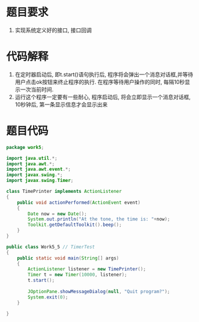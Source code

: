 # 题目要求
1. 实现系统定义好的接口, 接口回调

# 代码解释
1. 在定时器启动后, 即t.start()语句执行后, 程序将会弹出一个消息对话框,并等待用户点击ok按钮来终止程序的执行. 在程序等待用户操作的同时, 每隔10秒显示一次当前时间.
2. 运行这个程序一定要有一些耐心, 程序启动后, 将会立即显示一个消息对话框, 10秒钟后, 第一条显示信息才会显示出来

# 题目代码
``` Java
package work5;

import java.util.*;
import java.awt.*;
import java.awt.event.*;
import javax.swing.*;
import javax.swing.Timer;

class TimePrinter implements ActionListener
{
	public void actionPerformed(ActionEvent event)
	{
		Date now = new Date();
		System.out.println("At the tone, the time is: "+now);
		Toolkit.getDefaultToolkit().beep();
	}
}

public class Work5_5 // TimerTest
{
	public static void main(String[] args)
	{
		ActionListener listener = new TimePrinter();
		Timer t = new Timer(10000, listener);
		t.start();
		
		JOptionPane.showMessageDialog(null, "Quit program?");
		System.exit(0);
	}

}
```